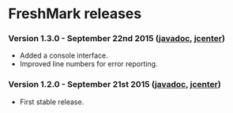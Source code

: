# FreshMark releases

### Version 1.3.0 - September 22nd 2015 ([javadoc](http://diffplug.github.io/freshmark/javadoc/1.2.0/), [jcenter](https://bintray.com/diffplug/opensource/freshmark/1.3.0/view))

* Added a console interface.
* Improved line numbers for error reporting.

### Version 1.2.0 - September 21st 2015 ([javadoc](http://diffplug.github.io/freshmark/javadoc/1.2.0/), [jcenter](https://bintray.com/diffplug/opensource/freshmark/1.2.0/view))

* First stable release.
